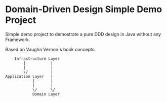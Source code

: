 # Domain-Driven Design Simple Demo Project
Simple demo project to demostrate a pure DDD design in Java without any Framework.

Based on Vaughn Vernon´s book concepts.
        
        Infrastructure Layer
            |           |
            |           |
            \/          |
    Application Layer   |
                |       |
                |       |
                \/      \/
                Domain Layer

